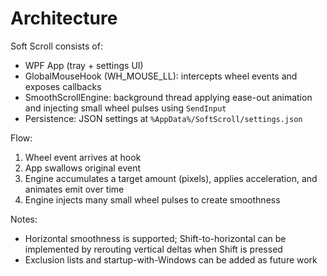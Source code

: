 # Architecture

Soft Scroll consists of:

- WPF App (tray + settings UI)
- GlobalMouseHook (WH_MOUSE_LL): intercepts wheel events and exposes callbacks
- SmoothScrollEngine: background thread applying ease-out animation and injecting small wheel pulses using `SendInput`
- Persistence: JSON settings at `%AppData%/SoftScroll/settings.json`

Flow:
1. Wheel event arrives at hook
2. App swallows original event
3. Engine accumulates a target amount (pixels), applies acceleration, and animates emit over time
4. Engine injects many small wheel pulses to create smoothness

Notes:
- Horizontal smoothness is supported; Shift-to-horizontal can be implemented by rerouting vertical deltas when Shift is pressed
- Exclusion lists and startup-with-Windows can be added as future work
